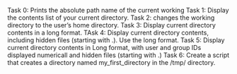 Task 0: Prints the absolute path name of the current working
Task 1: Display the contents list of your current directory.
Task 2: changes the working directory to the user’s home directory.
Task 3: Display current directory contents in a long format.
TAsk 4: Display current directory contents, including hidden files (starting with .). Use the long format.
Task 5: Display current directory contents in Long format, with user and group IDs displayed numericall and  hidden files (starting with .)
Task 6: Create a script that creates a directory named my_first_directory in the /tmp/ directory.
